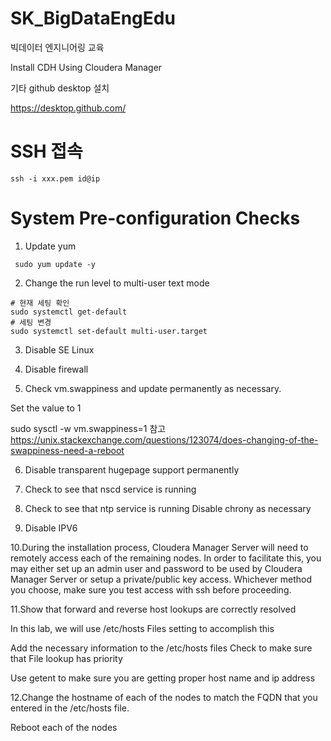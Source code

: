 # SK_BigDataEngEdu
 빅데이터 엔지니어링 교육

 Install CDH Using Cloudera Manager

 기타
 github desktop 설치


 https://desktop.github.com/


 # SSH 접속
 ```
 ssh -i xxx.pem id@ip
 ```


 # System Pre-configuration Checks


 1. Update yum
```
 sudo yum update -y
```

 2. Change the run level to multi-user text mode
 ```
 # 현재 세팅 확인
 sudo systemctl get-default
 # 세팅 변경
 sudo systemctl set-default multi-user.target
 ```




 3. Disable SE Linux

 4. Disable firewall

 5. Check vm.swappiness and update permanently as necessary.

 Set the value to 1


 sudo sysctl -w vm.swappiness=1
 참고
 https://unix.stackexchange.com/questions/123074/does-changing-of-the-swappiness-need-a-reboot


 6. Disable transparent hugepage support permanently

 7. Check to see that nscd service is running
 8. Check to see that ntp service is running Disable chrony as necessary
 9. Disable IPV6

 10.During the installation process, Cloudera Manager Server will need to remotely access each of the remaining nodes. In order to facilitate this, you may either set up an admin user and password to be used by Cloudera Manager Server or setup a private/public key access. Whichever method you choose, make sure you test access with ssh before proceeding.

 11.Show that forward and reverse host lookups are correctly resolved

 In this lab, we will use /etc/hosts Files setting to accomplish this

 Add the necessary information to the /etc/hosts files Check to make sure that File lookup has priority

 Use getent to make sure you are getting proper host name and ip address

 12.Change the hostname of each of the nodes to match the FQDN that you entered in the /etc/hosts file.

 Reboot each of the nodes

